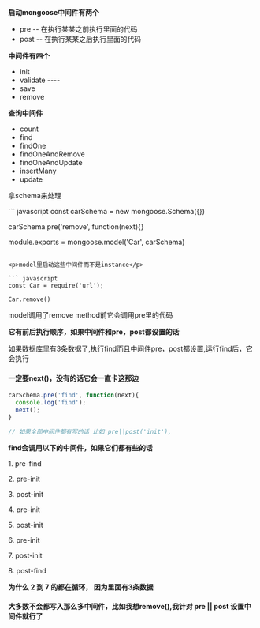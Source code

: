 <b>启动mongoose中间件有两个</b>
* pre    -- 在执行某某之前执行里面的代码
* post   -- 在执行某某之后执行里面的代码

<b>中间件有四个</b>
* init
* validate   ---- 
* save
* remove

<b>查询中间件</b>
* count
* find
* findOne
* findOneAndRemove
* findOneAndUpdate
* insertMany
* update

<p>拿schema来处理</p>
``` javascript
const carSchema = new mongoose.Schema({})

carSchema.pre('remove', function(next){}

module.exports = mongoose.model('Car', carSchema)
```

<p>model里启动这些中间件而不是instance</p>

``` javascript
const Car = require('url');

Car.remove()
```
<p>model调用了remove method前它会调用pre里的代码</p>

<b>它有前后执行顺序，如果中间件和pre，post都设置的话</b>
<p>如果数据库里有3条数据了,执行find而且中间件pre，post都设置,运行find后，它会执行</p>

#### 一定要next()，没有的话它会一直卡这那边

``` javascript
carSchema.pre('find', function(next){
  console.log('find');
  next();
}

// 如果全部中间件都有写的话 比如 pre||post('init'), 

```
<b>find会调用以下的中间件，如果它们都有些的话</b>

<p>1. pre-find</p>
<p>2. pre-init</p>
<p>3. post-init</p>
<p>4. pre-init</p>
<p>5. post-init</p>
<p>6. pre-init</p>
<p>7. post-init</p>
<p>8. post-find</p>

<b>为什么 2 到 7 的都在循环， 因为里面有3条数据</b>

#### 大多数不会都写入那么多中间件，比如我想remove(),我针对 pre || post 设置中间件就行了




    


